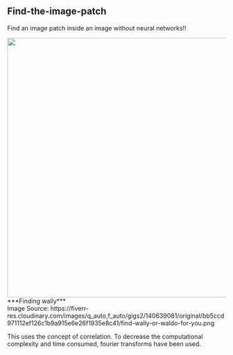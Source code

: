 ## Find-the-image-patch

Find an image patch inside an image without neural networks!!

<img src = "https://fiverr-res.cloudinary.com/images/q_auto,f_auto/gigs2/140639081/original/bb5ccd971112ef126c1b9a915e6e26f1935e8c41/find-wally-or-waldo-for-you.png" width = 600px />
***Finding wally***
<br>
Image Source: https://fiverr-res.cloudinary.com/images/q_auto,f_auto/gigs2/140639081/original/bb5ccd971112ef126c1b9a915e6e26f1935e8c41/find-wally-or-waldo-for-you.png

This uses the concept of correlation. To decrease the computational complexity and time consumed, fourier transforms have been used.
